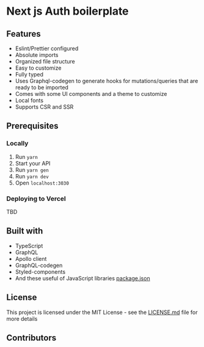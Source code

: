 # Next js Auth boilerplate

## Features

- Eslint/Prettier configured
- Absolute imports
- Organized file structure
- Easy to customize
- Fully typed
- Uses Graphql-codegen to generate hooks for mutations/queries that are ready to be imported
- Comes with some UI components and a theme to customize
- Local fonts
- Supports CSR and SSR

## Prerequisites

### Locally

1. Run `yarn`
2. Start your API
3. Run `yarn gen`
4. Run `yarn dev`
5. Open `localhost:3030`

### Deploying to Vercel

TBD

## Built with

- TypeScript
- GraphQL
- Apollo client
- GraphQL-codegen
- Styled-components
- And these useful of JavaScript libraries [package.json](package.json)

## License

This project is licensed under the MIT License - see the [LICENSE.md](LICENSE.md) file for more details

## Contributors
